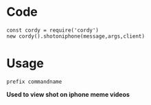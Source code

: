 # Code
```
const cordy = require('cordy')
new cordy().shotoniphone(message,args,client)
```
# Usage
```
prefix commandname 
```
**Used to view shot on iphone meme videos**